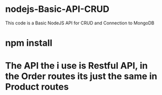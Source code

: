 # nodejs-Basic-API-CRUD
This code is a Basic NodeJS API for CRUD and Connection to MongoDB

# npm install 
# The API the i use is Restful API, in the Order routes its just the same in Product routes
